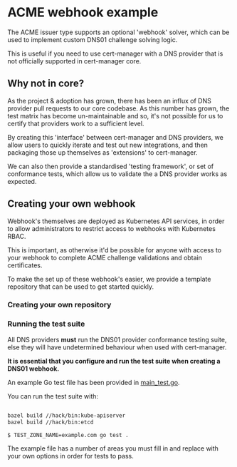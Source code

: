 # ACME webhook example

The ACME issuer type supports an optional 'webhook' solver, which can be used
to implement custom DNS01 challenge solving logic.

This is useful if you need to use cert-manager with a DNS provider that is not
officially supported in cert-manager core.

## Why not in core?

As the project & adoption has grown, there has been an influx of DNS provider
pull requests to our core codebase. As this number has grown, the test matrix
has become un-maintainable and so, it's not possible for us to certify that
providers work to a sufficient level.

By creating this 'interface' between cert-manager and DNS providers, we allow
users to quickly iterate and test out new integrations, and then packaging
those up themselves as 'extensions' to cert-manager.

We can also then provide a standardised 'testing framework', or set of
conformance tests, which allow us to validate the a DNS provider works as
expected.

## Creating your own webhook

Webhook's themselves are deployed as Kubernetes API services, in order to allow
administrators to restrict access to webhooks with Kubernetes RBAC.

This is important, as otherwise it'd be possible for anyone with access to your
webhook to complete ACME challenge validations and obtain certificates.

To make the set up of these webhook's easier, we provide a template repository
that can be used to get started quickly.

### Creating your own repository

### Running the test suite

All DNS providers **must** run the DNS01 provider conformance testing suite,
else they will have undetermined behaviour when used with cert-manager.

**It is essential that you configure and run the test suite when creating a
DNS01 webhook.**

An example Go test file has been provided in [main_test.go]().

You can run the test suite with:

```bash

bazel build //hack/bin:kube-apiserver
bazel build //hack/bin:etcd

$ TEST_ZONE_NAME=example.com go test .
```

The example file has a number of areas you must fill in and replace with your
own options in order for tests to pass.
